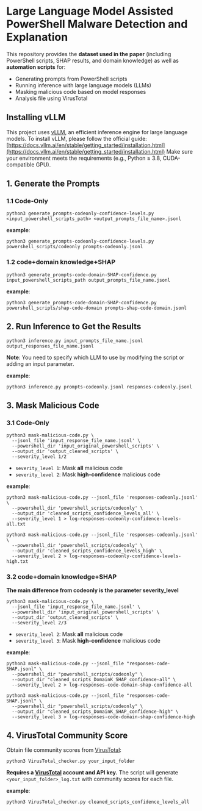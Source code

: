 # Large Language Model Assisted PowerShell Malware Detection and Explanation

This repository provides the **dataset used in the paper** (including PowerShell scripts, SHAP results, and domain knowledge) as well as **automation scripts** for:
- Generating prompts from PowerShell scripts
- Running inference with large language models (LLMs)
- Masking malicious code based on model responses
- Analysis file using VirusTotal

## Installing vLLM

This project uses [vLLM](https://github.com/vllm-project/vllm), an efficient inference engine for large language models.
To install vLLM, please follow the official guide:
[https://docs.vllm.ai/en/stable/getting_started/installation.html](https://docs.vllm.ai/en/stable/getting_started/installation.html)
Make sure your environment meets the requirements (e.g., Python ≥ 3.8, CUDA-compatible GPU).

## 1. Generate the Prompts

### 1.1 Code-Only
```
python3 generate_prompts-codeonly-confidence-levels.py <input_powershell_scripts_path> <output_prompts_file_name>.jsonl
```

**example**:
```
python3 generate_prompts-codeonly-confidence-levels.py powershell_scripts/codeonly prompts-codeonly.jsonl
```

### 1.2 code+domain knowledge+SHAP
```
python3 generate_prompts-code-domain-SHAP-confidence.py input_powershell_scripts_path output_prompts_file_name.jsonl
```

**example**:
```
python3 generate_prompts-code-domain-SHAP-confidence.py powershell_scripts/shap-code-domain prompts-shap-code-domain.jsonl
```

## 2. Run Inference to Get the Results
```
python3 inference.py input_prompts_file_name.jsonl output_responses_file_name.jsonl
```
**Note**: You need to specify which LLM to use by modifying the script or adding an input parameter.

**example**:
```
python3 inference.py prompts-codeonly.jsonl responses-codeonly.jsonl
```

## 3. Mask Malicious Code

### 3.1 Code-Only
```
python3 mask-malicious-code.py \
  --jsonl_file 'input_response_file_name.jsonl' \
  --powershell_dir 'input_original_powershell_scripts' \
  --output_dir 'output_cleaned_scripts' \
  --severity_level 1/2
```
- `severity_level 1`: Mask **all** malicious code  
- `severity_level 2`: Mask **high-confidence** malicious code

**example**:
```
python3 mask-malicious-code.py --jsonl_file 'responses-codeonly.jsonl' \
  --powershell_dir 'powershell_scripts/codeonly' \
  --output_dir 'cleaned_scripts_confidence_levels_all' \
  --severity_level 1 > log-responses-codeonly-confidence-levels-all.txt
```
```
python3 mask-malicious-code.py --jsonl_file 'responses-codeonly.jsonl' \
  --powershell_dir 'powershell_scripts/codeonly' \
  --output_dir 'cleaned_scripts_confidence_levels_high' \
  --severity_level 2 > log-responses-codeonly-confidence-levels-high.txt
```

### 3.2 code+domain knowledge+SHAP

**The main difference from codeonly is the parameter severity_level**
```
python3 mask-malicious-code.py \
  --jsonl_file 'input_response_file_name.jsonl' \
  --powershell_dir 'input_original_powershell_scripts' \
  --output_dir 'output_cleaned_scripts' \
  --severity_level 2/3
```
- `severity_level 2`: Mask **all** malicious code  
- `severity_level 3`: Mask **high-confidence** malicious code

**example**:
```
python3 mask-malicious-code.py --jsonl_file "responses-code-SHAP.jsonl" \
  --powershell_dir "powershell_scripts/codeonly" \
  --output_dir "cleaned_scripts_DomainK_SHAP_confidence-all" \
  --severity_level 2 > log-responses-code-domain-shap-confidence-all
```
```
python3 mask-malicious-code.py --jsonl_file "responses-code-SHAP.jsonl" \
  --powershell_dir "powershell_scripts/codeonly" \
  --output_dir "cleaned_scripts_DomainK_SHAP_confidence-high" \
  --severity_level 3 > log-responses-code-domain-shap-confidence-high
```

## 4. VirusTotal Community Score

Obtain file community scores from [VirusTotal](https://www.virustotal.com/):
```
python3 VirusTotal_checker.py your_input_folder
```
**Requires a [VirusTotal](https://www.virustotal.com/) account and API key.**
The script will generate `<your_input_folder>_log.txt` with community scores for each file.

**example**:
```
python3 VirusTotal_checker.py cleaned_scripts_confidence_levels_all
```
